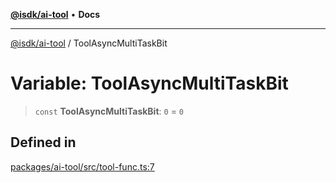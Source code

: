 [**@isdk/ai-tool**](../README.md) • **Docs**

***

[@isdk/ai-tool](../globals.md) / ToolAsyncMultiTaskBit

# Variable: ToolAsyncMultiTaskBit

> `const` **ToolAsyncMultiTaskBit**: `0` = `0`

## Defined in

[packages/ai-tool/src/tool-func.ts:7](https://github.com/isdk/ai-tool.js/blob/e324043799402aa2caa41711a9168487ab85c166/src/tool-func.ts#L7)
